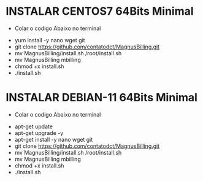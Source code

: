 # INSTALAR CENTOS7 64Bits Minimal
* Colar o codigo Abaixo no terminal

- yum install -y nano wget git
- git clone https://github.com/contatodct/MagnusBilling.git
- mv MagnusBilling/install.sh /root/install.sh
- mv MagnusBilling mbilling
- chmod +x install.sh
- ./install.sh

# INSTALAR DEBIAN-11 64Bits Minimal
* Colar o codigo Abaixo no terminal

- apt-get update
- apt-get upgrade -y
- apt-get install -y nano wget git
- git clone https://github.com/contatodct/MagnusBilling.git
- mv MagnusBilling/install.sh /root/install.sh
- mv MagnusBilling mbilling
- chmod +x install.sh
- ./install.sh

